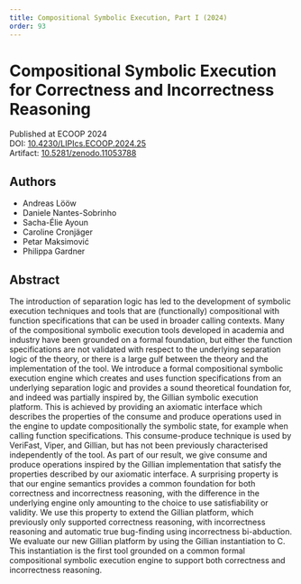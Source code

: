 ```yaml
---
title: Compositional Symbolic Execution, Part I (2024)
order: 93
---
```


# Compositional Symbolic Execution for Correctness and Incorrectness Reasoning

Published at ECOOP 2024 \
DOI: [10.4230/LIPIcs.ECOOP.2024.25](https://doi.org/10.4230/LIPIcs.ECOOP.2024.25) \
Artifact: [10.5281/zenodo.11053788](https://doi.org/10.5281/zenodo.11053788)

## Authors
- Andreas Lööw
- Daniele Nantes-Sobrinho
- Sacha-Élie Ayoun
- Caroline Cronjäger
- Petar Maksimović
- Philippa Gardner

## Abstract
The introduction of separation logic has led to the development of symbolic execution techniques and tools that are (functionally) compositional with function specifications that can be used in broader calling contexts. Many of the compositional symbolic execution tools developed in academia and industry have been grounded on a formal foundation, but either the function specifications are not validated with respect to the underlying separation logic of the theory, or there is a large gulf between the theory and the implementation of the tool. We introduce a formal compositional symbolic execution engine which creates and uses function specifications from an underlying separation logic and provides a sound theoretical foundation for, and indeed was partially inspired by, the Gillian symbolic execution platform. This is achieved by providing an axiomatic interface which describes the properties of the consume and produce operations used in the engine to update compositionally the symbolic state, for example when calling function specifications. This consume-produce technique is used by VeriFast, Viper, and Gillian, but has not been previously characterised independently of the tool. As part of our result, we give consume and produce operations inspired by the Gillian implementation that satisfy the properties described by our axiomatic interface. A surprising property is that our engine semantics provides a common foundation for both correctness and incorrectness reasoning, with the difference in the underlying engine only amounting to the choice to use satisfiability or validity. We use this property to extend the Gillian platform, which previously only supported correctness reasoning, with incorrectness reasoning and automatic true bug-finding using incorrectness bi-abduction. We evaluate our new Gillian platform by using the Gillian instantiation to C. This instantiation is the first tool grounded on a common formal compositional symbolic execution engine to support both correctness and incorrectness reasoning.
